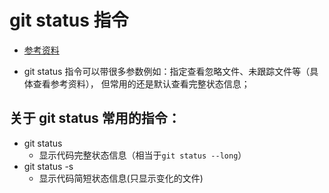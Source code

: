 # git status 指令
* [参考资料](https://git-scm.com/docs/git-status)

* git status 指令可以带很多参数例如：指定查看忽略文件、未跟踪文件等（具体查看参考资料）， 但常用的还是默认查看完整状态信息；

## 关于 git status 常用的指令：
* git status
	* 显示代码完整状态信息（相当于`git status --long`）
* git status -s
	* 显示代码简短状态信息(只显示变化的文件)